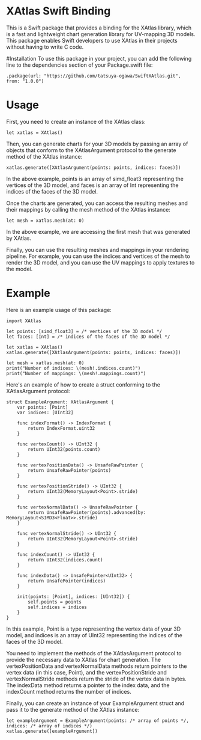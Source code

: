 # XAtlas Swift Binding
This is a Swift package that provides a binding for the XAtlas library, which is a fast and lightweight chart generation library for UV-mapping 3D models. This package enables Swift developers to use XAtlas in their projects without having to write C code.

#Installation
To use this package in your project, you can add the following line to the dependencies section of your Package.swift file:
```
.package(url: "https://github.com/tatsuya-ogawa/SwiftXAtlas.git", from: "1.0.0")
```
# Usage
First, you need to create an instance of the XAtlas class:
```
let xatlas = XAtlas()
```

Then, you can generate charts for your 3D models by passing an array of objects that conform to the XAtlasArgument protocol to the generate method of the XAtlas instance:
```
xatlas.generate([XAtlasArgument(points: points, indices: faces)])
```
In the above example, points is an array of simd_float3 representing the vertices of the 3D model, and faces is an array of Int representing the indices of the faces of the 3D model.

Once the charts are generated, you can access the resulting meshes and their mappings by calling the mesh method of the XAtlas instance:
```
let mesh = xatlas.mesh(at: 0)
```
In the above example, we are accessing the first mesh that was generated by XAtlas.

Finally, you can use the resulting meshes and mappings in your rendering pipeline. For example, you can use the indices and vertices of the mesh to render the 3D model, and you can use the UV mappings to apply textures to the model.

# Example
Here is an example usage of this package:
```
import XAtlas

let points: [simd_float3] = /* vertices of the 3D model */
let faces: [Int] = /* indices of the faces of the 3D model */

let xatlas = XAtlas()
xatlas.generate([XAtlasArgument(points: points, indices: faces)])

let mesh = xatlas.mesh(at: 0)
print("Number of indices: \(mesh!.indices.count)")
print("Number of mappings: \(mesh!.mappings.count)")
```

Here's an example of how to create a struct conforming to the XAtlasArgument protocol:
```
struct ExampleArgument: XAtlasArgument {
    var points: [Point]
    var indices: [UInt32]
    
    func indexFormat() -> IndexFormat {
        return IndexFormat.uint32
    }
    
    func vertexCount() -> UInt32 {
        return UInt32(points.count)
    }
    
    func vertexPositionData() -> UnsafeRawPointer {
        return UnsafeRawPointer(points)
    }
    
    func vertexPositionStride() -> UInt32 {
        return UInt32(MemoryLayout<Point>.stride)
    }
    
    func vertexNormalData() -> UnsafeRawPointer {
        return UnsafeRawPointer(points).advanced(by: MemoryLayout<SIMD3<Float>>.stride)
    }
    
    func vertexNormalStride() -> UInt32 {
        return UInt32(MemoryLayout<Point>.stride)
    }
    
    func indexCount() -> UInt32 {
        return UInt32(indices.count)
    }
    
    func indexData() -> UnsafePointer<UInt32> {
        return UnsafePointer(indices)
    }
    
    init(points: [Point], indices: [UInt32]) {
        self.points = points
        self.indices = indices
    }
}
```
In this example, Point is a type representing the vertex data of your 3D model, and indices is an array of UInt32 representing the indices of the faces of the 3D model.

You need to implement the methods of the XAtlasArgument protocol to provide the necessary data to XAtlas for chart generation. The vertexPositionData and vertexNormalData methods return pointers to the vertex data (in this case, Point), and the vertexPositionStride and vertexNormalStride methods return the stride of the vertex data in bytes. The indexData method returns a pointer to the index data, and the indexCount method returns the number of indices.

Finally, you can create an instance of your ExampleArgument struct and pass it to the generate method of the XAtlas instance:
```
let exampleArgument = ExampleArgument(points: /* array of points */, indices: /* array of indices */)
xatlas.generate([exampleArgument])
```
